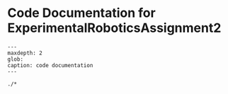 
# Code Documentation for ExperimentalRoboticsAssignment2

```{toctree}
---
maxdepth: 2
glob:
caption: code documentation
---

./*

```
